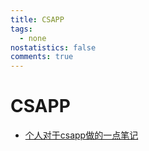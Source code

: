 ```yaml
---
title: CSAPP
tags:
  - none
nostatistics: false
comments: true
---
```


# CSAPP

- [个人对于csapp做的一点笔记](https://cyprer.github.io/blog/blog/csapp/)
